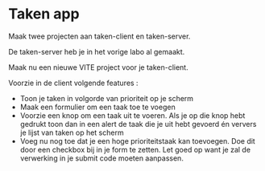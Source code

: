 # Taken app

Maak twee projecten aan taken-client en taken-server.

De taken-server heb je in het vorige labo al gemaakt.

Maak nu een nieuwe VITE project voor je taken-client.

Voorzie in de client volgende features :&#x20;

* Toon je taken in volgorde van prioriteit op je scherm
* Maak een formulier om een taak toe te voegen
* Voorzie een knop om een taak uit te voeren. Als je op die knop hebt gedrukt toon dan in een alert de taak die je uit hebt gevoerd én ververs je lijst van taken op het scherm
* Voeg nu nog toe dat je een hoge prioriteitstaak kan toevoegen. Doe dit door een checkbox bij in je form te zetten. Let goed op want je zal de verwerking in je submit code moeten aanpassen.

